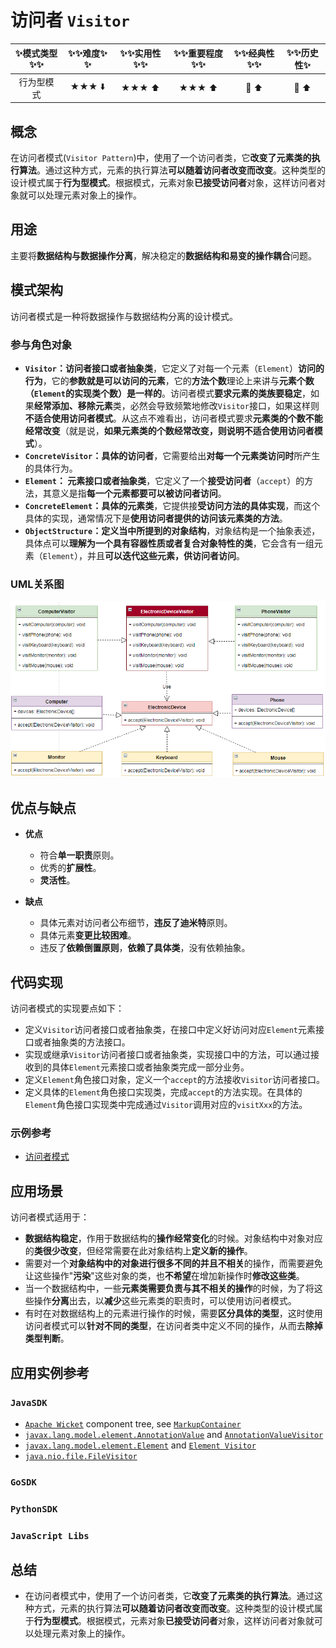# 访问者 `Visitor`

| :sparkles:模式类型:sparkles::sparkles:|:sparkles::sparkles:难度:sparkles:  :sparkles: | :sparkles::sparkles:实用性:sparkles::sparkles: | :sparkles::sparkles:重要程度:sparkles::sparkles: |  :sparkles::sparkles:经典性:sparkles::sparkles: | :sparkles::sparkles:历史性:sparkles: |
| :----------------------------------------: | :-----------------------------------------------: | :-------------------------------------------------: | :----------------------------------------------------: | :--------------------------------------------------: | :--------------------------------------: |
|                    行为型模式                        |                ★★★ :arrow_down:                 |                  ★★★ :arrow_up:                   |                    ★★★ :arrow_up:                    |              :green_heart:  :arrow_up:               |        :green_heart:  :arrow_up:         |

## 概念
在访问者模式(`Visitor Pattern`)中，使用了一个访问者类，它**改变了元素类的执行算法**。通过这种方式，元素的执行算法**可以随着访问者改变而改变**。这种类型的设计模式属于**行为型模式**。根据模式，元素对象**已接受访问者**对象，这样访问者对象就可以处理元素对象上的操作。

## 用途
主要将**数据结构与数据操作分离**，解决稳定的**数据结构和易变的操作耦合**问题。

## 模式架构
访问者模式是一种将数据操作与数据结构分离的设计模式。

### 参与角色对象
- **`Visitor`：访问者接口或者抽象类**，它定义了对每一个元素（`Element`）**访问的行为**，它的**参数就是可以访问的元素**，它的**方法个数**理论上来讲与**元素个数（`Element`的实现类个数）是一样的**。访问者模式**要求元素的类族要稳定**，如果**经常添加、移除元素**类，必然会导致频繁地修改`Visitor`接口，如果这样则**不适合使用访问者模式**。从这点不难看出，访问者模式要求**元素类的个数不能经常改变**（就是说，**如果元素类的个数经常改变，则说明不适合使用访问者模式**）。
- **`ConcreteVisitor`：具体的访问者**，它需要给出**对每一个元素类访问时**所产生的具体行为。
- **`Element`： 元素接口或者抽象类**，它定义了一个**接受访问者**（`accept`）的方法，其意义是指**每一个元素都要可以被访问者访问**。
- **`ConcreteElement`：具体的元素类**，它提供接**受访问方法的具体实现**，而这个具体的实现，通常情况下是**使用访问者提供的访问该元素类的方法**。
- **`ObjectStructure`：定义当中所提到的对象结构**，对象结构是一个抽象表述，具体点可以**理解为一个具有容器性质或者复合对象特性的类**，它会含有一组元素（`Element`），并且**可以迭代这些元素，供访问者访问**。


### UML关系图

![1546674847984](../../../.images/1546674847984.png)

## 优点与缺点
+ **优点**
	 - 符合**单一职责**原则。 
	 - 优秀的**扩展性**。 
	 - **灵活性**。
	
+ **缺点**
	- 具体元素对访问者公布细节，**违反了迪米特**原则。
	- 具体元素**变更比较困难**。 
	- 违反了**依赖倒置原则**，**依赖了具体类**，没有依赖抽象。

## 代码实现
访问者模式的实现要点如下：
+ 定义`Visitor`访问者接口或者抽象类，在接口中定义好访问对应`Element`元素接口或者抽象类的方法接口。
+ 实现或继承`Visitor`访问者接口或者抽象类，实现接口中的方法，可以通过接收到的具体`Element`元素接口或者抽象类完成一部分业务。
+ 定义`Element`角色接口对象，定义一个`accept`的方法接收`Visitor`访问者接口。
+ 定义具体的`Element`角色接口实现类，完成`accept`的方法实现。在具体的`Element`角色接口实现类中完成通过`Visitor`调用对应的`visitXxx`的方法。

### 示例参考
+ [访问者模式](./java/io/github/hooj0/visitor)

## 应用场景
访问者模式适用于：
+ **数据结构稳定**，作用于数据结构的**操作经常变化**的时候。对象结构中对象对应的**类很少改变**，但经常需要在此对象结构上**定义新的操作**。 
+ 需要对一个**对象结构中的对象进行很多不同的并且不相关**的操作，而需要避免让这些操作"**污染**"这些对象的类，也**不希望**在增加新操作时**修改这些类**。
+ 当一个数据结构中，一些**元素类需要负责与其不相关的操作**的时候，为了将这些操作**分离**出去，以**减少**这些元素类的职责时，可以使用访问者模式。
+ 有时在对数据结构上的元素进行操作的时候，需要**区分具体的类型**，这时使用访问者模式可以**针对不同的类型**，在访问者类中定义不同的操作，从而去**除掉类型判断**。

## 应用实例参考

### `JavaSDK` 

- [`Apache Wicket`](https://github.com/apache/wicket) component tree, see [`MarkupContainer`](https://github.com/apache/wicket/blob/b60ec64d0b50a611a9549809c9ab216f0ffa3ae3/wicket-core/src/main/java/org/apache/wicket/MarkupContainer.java)
- [`javax.lang.model.element.AnnotationValue`](http://docs.oracle.com/javase/8/docs/api/javax/lang/model/element/AnnotationValue.html) and [`AnnotationValueVisitor`](http://docs.oracle.com/javase/8/docs/api/javax/lang/model/element/AnnotationValueVisitor.html)
- [`javax.lang.model.element.Element`](http://docs.oracle.com/javase/8/docs/api/javax/lang/model/element/Element.html) and [`Element Visitor`](http://docs.oracle.com/javase/8/docs/api/javax/lang/model/element/ElementVisitor.html)
- [`java.nio.file.FileVisitor`](http://docs.oracle.com/javase/8/docs/api/java/nio/file/FileVisitor.html)

### `GoSDK`

### `PythonSDK`

### `JavaScript Libs`


## 总结
+ 在访问者模式中，使用了一个访问者类，它**改变了元素类的执行算法**。通过这种方式，元素的执行算法**可以随着访问者改变而改变**。这种类型的设计模式属于**行为型模式**。根据模式，元素对象**已接受访问者**对象，这样访问者对象就可以处理元素对象上的操作。